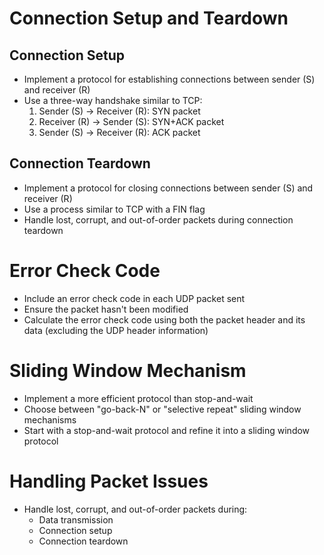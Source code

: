 
# Connection Setup and Teardown

## Connection Setup
- Implement a protocol for establishing connections between sender (S) and receiver (R)
- Use a three-way handshake similar to TCP:
   1. Sender (S) -> Receiver (R): SYN packet
   2. Receiver (R) -> Sender (S): SYN+ACK packet
   3. Sender (S) -> Receiver (R): ACK packet

## Connection Teardown
- Implement a protocol for closing connections between sender (S) and receiver (R)
- Use a process similar to TCP with a FIN flag
- Handle lost, corrupt, and out-of-order packets during connection teardown

# Error Check Code
- Include an error check code in each UDP packet sent
- Ensure the packet hasn't been modified
- Calculate the error check code using both the packet header and its data (excluding the UDP header information)

# Sliding Window Mechanism
- Implement a more efficient protocol than stop-and-wait
- Choose between "go-back-N" or "selective repeat" sliding window mechanisms
- Start with a stop-and-wait protocol and refine it into a sliding window protocol

# Handling Packet Issues
- Handle lost, corrupt, and out-of-order packets during:
   - Data transmission
   - Connection setup
   - Connection teardown




